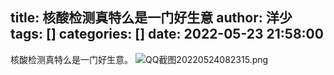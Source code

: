 title: 核酸检测真特么是一门好生意
author: 洋少
tags: []
categories: []
date: 2022-05-23 21:58:00
---
核酸检测真特么是一门好生意。<!-- more -->
![QQ截图20220524082315.png](http://124.220.167.166:8081/i/2022/05/24/628c258db0b74.png)

